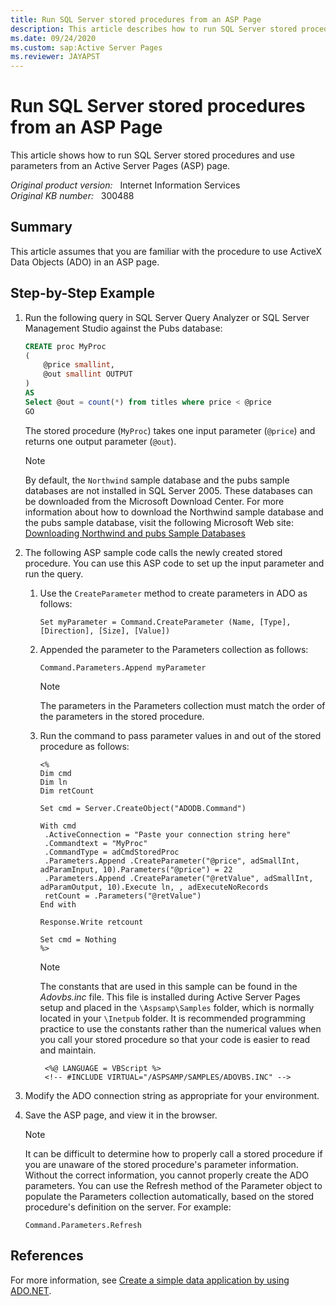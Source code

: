 ```yaml
---
title: Run SQL Server stored procedures from an ASP Page
description: This article describes how to run SQL Server stored procedures and use parameters from an ASP page.
ms.date: 09/24/2020
ms.custom: sap:Active Server Pages
ms.reviewer: JAYAPST
---
```

# Run SQL Server stored procedures from an ASP Page

This article shows how to run SQL Server stored procedures and use parameters from an Active Server Pages (ASP) page.

_Original product version:_ &nbsp; Internet Information Services  
_Original KB number:_ &nbsp; 300488

## Summary

This article assumes that you are familiar with the procedure to use ActiveX Data Objects (ADO) in an ASP page.

## Step-by-Step Example

1. Run the following query in SQL Server Query Analyzer or SQL Server Management Studio against the Pubs database:

    ```sql
    CREATE proc MyProc
    (
        @price smallint,
        @out smallint OUTPUT
    )
    AS
    Select @out = count(*) from titles where price < @price
    GO
    ```

    The stored procedure (`MyProc`) takes one input parameter (`@price`) and returns one output parameter (`@out`).
  
    > [!NOTE]
    > By default, the `Northwind` sample database and the pubs sample databases are not installed in SQL Server 2005. These databases can be downloaded from the Microsoft Download Center. For more information about how to download the Northwind sample database and the pubs sample database, visit the following Microsoft Web site: [Downloading Northwind and pubs Sample Databases](/previous-versions/sql/sql-server-2008-r2/ms143221(v=sql.105))

2. The following ASP sample code calls the newly created stored procedure. You can use this ASP code to set up the input parameter and run the query.

    1. Use the `CreateParameter` method to create parameters in ADO as follows:
  
        ```vbnet
        Set myParameter = Command.CreateParameter (Name, [Type], [Direction], [Size], [Value])
        ```
  
    2. Appended the parameter to the Parameters collection as follows:
  
        ```vbnet
        Command.Parameters.Append myParameter
        ```
  
        > [!NOTE]
        > The parameters in the Parameters collection must match the order of the parameters in the stored procedure.
    3. Run the command to pass parameter values in and out of the stored procedure as follows:
  
        ```aspx-vb
        <%
        Dim cmd
        Dim ln
        Dim retCount
  
        Set cmd = Server.CreateObject("ADODB.Command")
  
        With cmd
         .ActiveConnection = "Paste your connection string here"
         .Commandtext = "MyProc"
         .CommandType = adCmdStoredProc
         .Parameters.Append .CreateParameter("@price", adSmallInt, adParamInput, 10).Parameters("@price") = 22
         .Parameters.Append .CreateParameter("@retValue", adSmallInt, adParamOutput, 10).Execute ln, , adExecuteNoRecords
         retCount = .Parameters("@retValue")
        End with
  
        Response.Write retcount
  
        Set cmd = Nothing
        %>
        ```
  
        > [!NOTE]
        > The constants that are used in this sample can be found in the *Adovbs.inc* file. This file is installed during Active Server Pages setup and placed in the `\Aspsamp\Samples` folder, which is normally located in your `\Inetpub` folder. It is recommended programming practice to use the constants rather than the numerical values when you call your stored procedure so that your code is easier to read and maintain.
  
       ```vbscript
        <%@ LANGUAGE = VBScript %>
        <!-- #INCLUDE VIRTUAL="/ASPSAMP/SAMPLES/ADOVBS.INC" -->
        ```

3. Modify the ADO connection string as appropriate for your environment.
4. Save the ASP page, and view it in the browser.

    > [!NOTE]
    > It can be difficult to determine how to properly call a stored procedure if you are unaware of the stored procedure's parameter information. Without the correct information, you cannot properly create the ADO parameters. You can use the Refresh method of the Parameter object to populate the Parameters collection automatically, based on the stored procedure's definition on the server. For example:
  
    ```vbnet
    Command.Parameters.Refresh
    ```

## References

For more information, see [Create a simple data application by using ADO.NET](/visualstudio/data-tools/create-a-simple-data-application-by-using-adonet).
